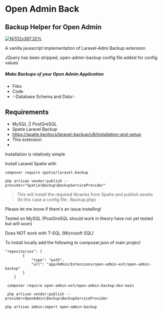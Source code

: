 # Open Admin Back
## Backup Helper for Open Admin

[![N|512x397,20%](https://encrypted-tbn0.gstatic.com/images?q=tbn:ANd9GcSGGTKg-5QFG8Ttxd3kL7CtR7xm2G0eECpATagoLSjUrVUV0wwxcCRe3ssBvGZi5e_GHQ&usqp=CAU)](https://open-admin.org)



A vanilla javascript implementation of Laravel-Admi Backup extension

JQuery has been stripped, open-admin-backup config file added for config values

##### Make Backups of your Open Admin Application
- Files
- Code
- ✨Database Schema and Data✨

## Requirements

- MySQL || PostGreSQL
- Spatie Laravel Backup
- https://spatie.be/docs/laravel-backup/v8/installation-and-setup
- This extension
-
Installation is relatively simple

Install Laravel Spatie with

``` composer require spatie/laravel-backup ```

``` php artisan vendor:publish --provider="Spatie\Backup\BackupServiceProvider" ```
> This will install the required libraries from Spatie and publish assets
> (In this case a config file : Backup.php)

Please let me know if there's an issue installing!

Tested on MySQL (PostGreSQL should work in theory have not yet tested but will soon)

Does NOT work with T-SQL (Microsoft SQL)

To install locally add the following to composer.json of main project

``` 
"repositories": [
        {
            "type": "path",
            "url": "app/Admin/Extensions/open-admin-ext/open-admin-backup"
        }
    ] 
```

```  composer require open-admin-ext/open-admin-backup:dev-main ```

```  php artisan vendor:publish --provider=OpenAdmin\Backup\BackupServiceProvider ```

``` php artisan admin:import open-admin-backup ```

